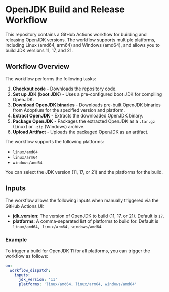 # OpenJDK Build and Release Workflow

This repository contains a GitHub Actions workflow for building and releasing OpenJDK versions. The workflow supports multiple platforms, including Linux (amd64, arm64) and Windows (amd64), and allows you to build JDK versions 11, 17, and 21.

## Workflow Overview

The workflow performs the following tasks:

1. **Checkout code** - Downloads the repository code.
2. **Set up JDK (boot JDK)** - Uses a pre-configured boot JDK for compiling OpenJDK.
3. **Download OpenJDK binaries** - Downloads pre-built OpenJDK binaries from Adoptium for the specified version and platform.
4. **Extract OpenJDK** - Extracts the downloaded OpenJDK binary.
5. **Package OpenJDK** - Packages the extracted OpenJDK as a `.tar.gz` (Linux) or `.zip` (Windows) archive.
6. **Upload Artifact** - Uploads the packaged OpenJDK as an artifact.

The workflow supports the following platforms:
- `linux/amd64`
- `linux/arm64`
- `windows/amd64`

You can select the JDK version (11, 17, or 21) and the platforms for the build.

## Inputs

The workflow allows the following inputs when manually triggered via the GitHub Actions UI:

- **jdk_version**: The version of OpenJDK to build (11, 17, or 21). Default is `17`.
- **platforms**: A comma-separated list of platforms to build for. Default is `linux/amd64, linux/arm64, windows/amd64`.

### Example

To trigger a build for OpenJDK 11 for all platforms, you can trigger the workflow as follows:

```yaml
on:
  workflow_dispatch:
    inputs:
      jdk_version: '11'
      platforms: 'linux/amd64, linux/arm64, windows/amd64'
